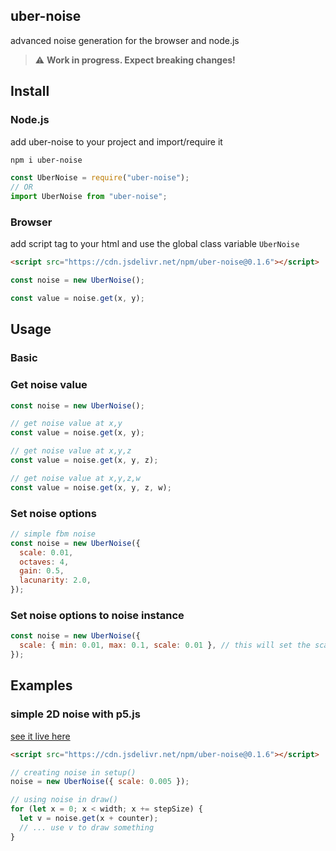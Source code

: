 ## uber-noise

advanced noise generation for the browser and node.js

> :warning: **Work in progress. Expect breaking changes!**

## Install

### Node.js

add uber-noise to your project and import/require it

```bash
npm i uber-noise
```

```javascript
const UberNoise = require("uber-noise");
// OR
import UberNoise from "uber-noise";
```

### Browser

add script tag to your html and use the global class variable `UberNoise`

```html
<script src="https://cdn.jsdelivr.net/npm/uber-noise@0.1.6"></script>
```

```javascript
const noise = new UberNoise();

const value = noise.get(x, y);
```

## Usage

### Basic

### Get noise value

```javascript
const noise = new UberNoise();

// get noise value at x,y
const value = noise.get(x, y);

// get noise value at x,y,z
const value = noise.get(x, y, z);

// get noise value at x,y,z,w
const value = noise.get(x, y, z, w);
```

### Set noise options

```javascript
// simple fbm noise
const noise = new UberNoise({
  scale: 0.01,
  octaves: 4,
  gain: 0.5,
  lacunarity: 2.0,
});
```

### Set noise options to noise instance

```javascript
const noise = new UberNoise({
  scale: { min: 0.01, max: 0.1, scale: 0.01 }, // this will set the scale to a noise instance returning values between 0.01 and 0.1
});
```

## Examples

### simple 2D noise with p5.js

[see it live here](https://flo-bit.github.io/uber-noise/examples/p5-simple-1D-noise.html)

```html
<script src="https://cdn.jsdelivr.net/npm/uber-noise@0.1.6"></script>
```

```javascript
// creating noise in setup()
noise = new UberNoise({ scale: 0.005 });
```

```javascript
// using noise in draw()
for (let x = 0; x < width; x += stepSize) {
  let v = noise.get(x + counter);
  // ... use v to draw something
}
```
